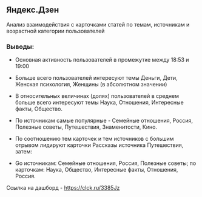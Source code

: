 ## Яндекс.Дзен

Анализ взаимодействия с карточками статей по темам, источникам и возрастной категории пользователей

### Выводы:

- Основная активность пользователей в промежутке между 18:53 и 19:00

- Больше всего пользователей интересуют темы Деньги, Дети, Женская
психология, Женщины (в абсолютном значении)

- В относительных величинах (долях) пользователей в среднем больше
всего интересуют темы Наука, Отношения, Интересные факты,
Общество.

- По источникам самые популярные - Семейные отношения, Россия,
Полезные советы, Путешествия, Знаменитости, Кино.

- По соотношению тем карточек и тем источников с большим отрывом
лидируют карточки Рассказы источника Путешествия, затем:

- Gо источникам: Семейные отношения, Россия, Полезные советы;
по карточкам: Наука, Общество, Интересные факты, Отношения, Россия.


Ссылка на дашборд - https://clck.ru/3385Jz

